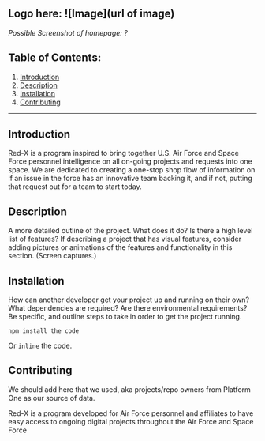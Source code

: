 Logo here: ![Image](url of image)
---
*Possible Screenshot of homepage: ?*
## **Table of Contents:**
1. [Introduction](#introduction)
2. [Description](#description)
3. [Installation](#installation)
4. [Contributing](#contributing)
---
## Introduction
Red-X is a program inspired to bring together U.S. Air Force and Space Force personnel intelligence on all on-going projects and requests into one space. We are dedicated to creating a one-stop shop flow of information on if an issue in the force has an innovative team backing it, and if not, putting that request out for a team to start today.

## Description
A more detailed outline of the project. What does it do? Is there a high level list of features? If describing a project that has visual features, consider adding pictures or animations of the features and functionality in this section. (Screen captures.)

## Installation
How can another developer get your project up and running on their own? What dependencies are required? Are there environmental requirements? Be specific, and outline steps to take in order to get the project running.
```
npm install the code
```
Or `inline` the code.

## Contributing
We should add here that we used, aka projects/repo owners from Platform One as our source of data. 



Red-X is a program developed for Air Force personnel and affiliates to have easy access to ongoing digital projects throughout the Air Force and Space Force 